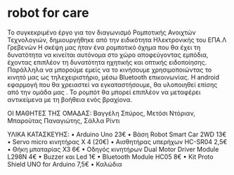 # robot for care
Το  συγκεκριμένο έργο για τον διαγωνισμό Ρομποτικής Ανοιχτών Τεχνολογιών, δημιουργήθηκε από την ειδικότητα Ηλεκτρονικής του ΕΠΑ.Λ Γρεβενών
Η σκέψη μας ήταν ένα ρομποτικό όχημα που θα έχει τη δυνατότητα να κινείται αυτόνομα στο χώρο αποφεύγοντας εμπόδια, έχοντας επιπλέον τη δυνατότητα ηχητικής και οπτικής ειδοποίησης.
Παράλληλα να μπορούμε εμείς να το κινήσουμε χρησιμοποιώντας το κινητό μας ως τηλεχειριστήριο, μέσω Bluetooth επικοινωνίας. Η android εφαρμογή που θα χρειαστεί να εγκαταστήσουμε, θα υλοποιηθεί επίσης από την ομάδα μας .
Το ρομπότ θα μπορεί επιπλέον να μεταφέρει  αντικείμενα με τη βοήθεια ενός βραχίονα.

ΟΙ ΜΑΘΗΤΕΣ ΤΗΣ ΟΜΑΔΑΣ:
Βαγγέλη Σπύρος, Μετόσι Ντόριαν, Μπαρούτας Παναγιώτης, Σάλλα Ρίντι

ΥΛΙΚΑ ΚΑΤΑΣΚΕΥΗΣ:
•	Arduino Uno 23€
•	Βάση Robot Smart Car 2WD 13€
•	Servo micro κινητήρας X 4 (20€)
•	Αισθητήρας υπερήχων ΗC-SR04 2,5€
•	Θήκη μπαταρίας Χ3 6€
•	Οδηγός κινητήρων Dual Motor Driver Module L298N 4€
•	Buzzer και Led 1€
•	Bluetooth Module HC05 8€
•	Kit Proto Shield UNO for Arduino 7,5€
•	Καλώδια
